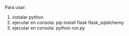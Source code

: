 Para usar:
1) instalar python
2) ejecutar en consola: pip install flask flask_sqlalchemy
3) ejecutar en consola: python run.py
